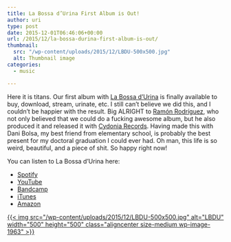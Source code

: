 ```yaml
---
title: La Bossa d’Urina First Album is Out!
author: uri
type: post
date: 2015-12-01T06:46:06+00:00
url: /2015/12/la-bossa-durina-first-album-is-out/
thumbnail:
  src: "/wp-content/uploads/2015/12/LBDU-500x500.jpg"
  alt: Thumbnail image
categories:
  - music

---
```

Here it is titans. Our first album with [La Bossa d&#8217;Urina][1] is finally available to buy, download, stream, urinate, etc. I still can&#8217;t believe we did this, and I couldn&#8217;t be happier with the result. Big ALRIGHT to [Ramón Rodríguez][2], who not only believed that we could do a fucking awesome album, but he also produced it and released it with [Cydonia Records][3]. Having made this with Dani Bolsa, my best friend from elementary school, is probably the best present for my doctoral graduation I could ever had. Oh man, this life is so weird, beautiful, and a piece of shit. So happy right now!

You can listen to La Bossa d&#8217;Urina here:

  * [Spotify][4]
  * [YouTube][5]
  * [Bandcamp][6]
  * [iTunes][7]
  * [Amazon][8]

[{{< img src="/wp-content/uploads/2015/12/LBDU-500x500.jpg" alt="LBDU" width="500" height="500" class="aligncenter size-medium wp-image-1963" >}}][9]

 [1]: http://www.labossadurina.com
 [2]: http://www.thenewraemon.com/
 [3]: https://www.facebook.com/cydoniarecs/
 [4]: https://open.spotify.com/album/4CE2GrmJd4rdW7tWdxJtvq
 [5]: https://www.youtube.com/watch?v=D7dWPpXmybM&list=PLUSRfoOcUe4Y2c8rELQlofb_0liTQC1u2
 [6]: https://labossadurina.bandcamp.com/
 [7]: https://itun.es/us/Gvw3-
 [8]: http://www.amazon.com/bossa-durina/dp/B017EX02J4/ref=sr_1_1?ie=UTF8&qid=1448952162&sr=8-1&keywords=la+bossa+d%27urina
 [9]: /wp-content/uploads/2015/12/LBDU.jpg